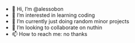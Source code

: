 - 👋 Hi, I’m @alessobon
- 👀 I’m interested in learning coding
- 🌱 I’m currently just doing random minor projects
- 💞️ I’m looking to collaborate on nuthin
- 📫 How to reach me: no thanks

<!---
alessobon/alessobon is a ✨ special ✨ repository because its `README.md` (this file) appears on your GitHub profile.
You can click the Preview link to take a look at your changes.
--->
